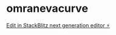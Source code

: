 # omranevacurve

[Edit in StackBlitz next generation editor ⚡️](https://stackblitz.com/~/github.com/omranmahmoud/omranevacurve)
